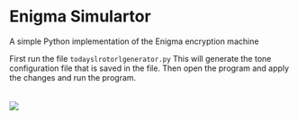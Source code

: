 # Enigma Simulartor
A simple Python implementation of the Enigma encryption machine

First run the file `todayslrotorlgenerator.py`
This will generate the tone configuration file that is saved in the file. 
Then open the program and apply the changes and run the program.
<br />
<br />
<br />
<img align="center" src="https://upload.wikimedia.org/wikipedia/commons/thumb/b/bd/Enigma_%28crittografia%29_-_Museo_scienza_e_tecnologia_Milano.jpg/500px-Enigma_%28crittografia%29_-_Museo_scienza_e_tecnologia_Milano.jpg">
